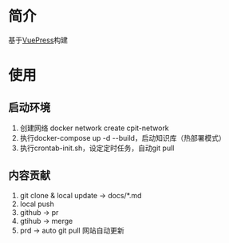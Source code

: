 # 简介
基于[VuePress](https://vuepress.vuejs.org/zh/guide/getting-started.html)构建

# 使用
## 启动环境
1. 创建网络 docker network create cpit-network
2. 执行docker-compose up -d --build，启动知识库（热部署模式）
3. 执行crontab-init.sh，设定定时任务，自动git pull

## 内容贡献
1. git clone & local update -> docs/*.md
2. local push
3. github -> pr
4. gtihub -> merge
5. prd -> auto git pull 网站自动更新
